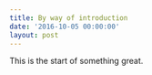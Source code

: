```yaml
---
title: By way of introduction
date: '2016-10-05 00:00:00'
layout: post
---
```

This is the start of something great.